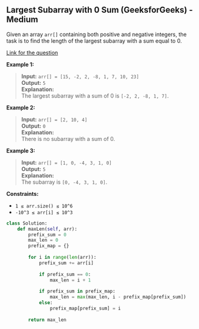 ## Largest Subarray with 0 Sum (GeeksforGeeks) - Medium

Given an array `arr[]` containing both positive and negative integers, the task is to find the length of the largest subarray with a sum equal to 0.

[Link for the question](https://www.geeksforgeeks.org/problems/largest-subarray-with-0-sum/1)

**Example 1:**

> **Input:** `arr[] = [15, -2, 2, -8, 1, 7, 10, 23]`  
> **Output:** `5`  
> **Explanation:**  
> The largest subarray with a sum of 0 is `[-2, 2, -8, 1, 7]`.

**Example 2:**

> **Input:** `arr[] = [2, 10, 4]`  
> **Output:** `0`  
> **Explanation:**  
> There is no subarray with a sum of 0.

**Example 3:**

> **Input:** `arr[] = [1, 0, -4, 3, 1, 0]`  
> **Output:** `5`  
> **Explanation:**  
> The subarray is `[0, -4, 3, 1, 0]`.

**Constraints:**

- `1 ≤ arr.size() ≤ 10^6`
- `-10^3 ≤ arr[i] ≤ 10^3`

```Python
class Solution:
    def maxLen(self, arr):
        prefix_sum = 0
        max_len = 0
        prefix_map = {}
        
        for i in range(len(arr)):
            prefix_sum += arr[i]
            
            if prefix_sum == 0:
                max_len = i + 1
                
            if prefix_sum in prefix_map:
                max_len = max(max_len, i - prefix_map[prefix_sum])
            else:
                prefix_map[prefix_sum] = i
                
        return max_len
```
